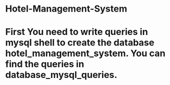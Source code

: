 # Hotel-Management-System
# First You need to write queries in mysql shell to create the database hotel_management_system. You can find the queries in database_mysql_queries.

